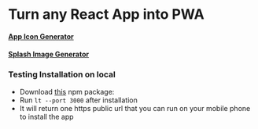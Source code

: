 # Turn any React App into PWA

#### [App Icon Generator](https://favicon.io/)

#### [Splash Image Generator](https://progressier.com/pwa-icons-and-ios-splash-screen-generator)

### Testing Installation on local

- Download [this](https://theboroer.github.io/localtunnel-www/) npm package:
- Run `lt --port 3000` after installation
- It will return one https public url that you can run on your mobile phone to install the app
